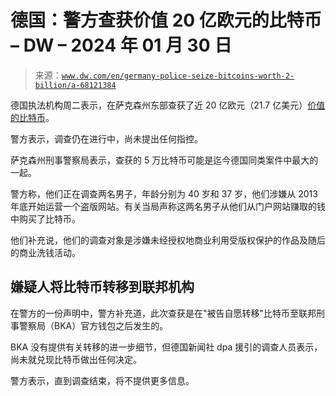 <!--yml

类别：未分类

日期：2024 年 5 月 27 日 15:20:54

-->

# 德国：警方查获价值 20 亿欧元的比特币 – DW – 2024 年 01 月 30 日

> 来源：[`www.dw.com/en/germany-police-seize-bitcoins-worth-2-billion/a-68121384`](https://www.dw.com/en/germany-police-seize-bitcoins-worth-2-billion/a-68121384)

德国执法机构周二表示，在萨克森州东部查获了近 20 亿欧元（21.7 亿美元）[价值的比特币](https://www.polizei.sachsen.de/de/MI_2024_103935.htm "外部链接 - 比特币价值")。

警方表示，调查仍在进行中，尚未提出任何指控。

萨克森州刑事警察局表示，查获的 5 万比特币可能是迄今德国同类案件中最大的一起。

警方称，他们正在调查两名男子，年龄分别为 40 岁和 37 岁，他们涉嫌从 2013 年底开始运营一个盗版网站。有关当局声称这两名男子从他们从门户网站赚取的钱中购买了比特币。

他们补充说，他们的调查对象是涉嫌未经授权地商业利用受版权保护的作品及随后的商业洗钱活动。

## 嫌疑人将比特币转移到联邦机构

在警方的一份声明中，警方补充道，此次查获是在"被告自愿转移"比特币至联邦刑事警察局（BKA）官方钱包之后发生的。

BKA 没有提供有关转移的进一步细节，但德国新闻社 dpa 援引的调查人员表示，尚未就兑现比特币做出任何决定。

警方表示，直到调查结束，将不提供更多信息。
